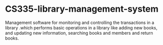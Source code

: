 # CS335-library-management-system
Management software for monitoring and controlling the transactions in a library .which performs basic operations in a library like adding new books, and updating new information, searching books and members and return books.
